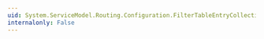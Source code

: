 ```yaml
---
uid: System.ServiceModel.Routing.Configuration.FilterTableEntryCollection.GetElementKey(System.Configuration.ConfigurationElement)
internalonly: False
---
```


